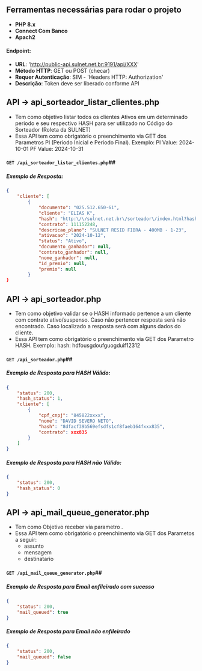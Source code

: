 
## Ferramentas necessárias para rodar o projeto

- **PHP 8.x**
- **Connect Com Banco**
- **Apach2**

#### Endpoint:
- **URL**: 'http://public-api.sulnet.net.br:9191/api/XXX'
- **Método HTTP**: GET ou POST (checar)
- **Requer Autenticação**: SIM - 'Headers HTTP: Authorization'
- **Descrição**: Token deve ser liberado conforme API



## API -> api_sorteador_listar_clientes.php

- Tem como objetivo listar todos os clientes Ativos em um determinado periodo e seu respectivo HASH para ser utilizado no Código do Sorteador (Roleta da SULNET)
- Essa API tem como obrigatório o preenchimento via GET dos Parametros PI (Periodo Inicial e Periodo Final).
Exemplo:    PI Value: 2024-10-01
            PF Value: 2024-10-31

#### `GET /api_sorteador_listar_clientes.php`##

##### Exemplo de Resposta:
```json
{
	"cliente": [
		{
			"documento": "025.512.650-61",
			"cliente": "ELIAS K",
			"hash": "http:\/\/sulnet.net.br\/sorteador\/index.html?hash=37889fa0c7dc5aa05bxxcvxcvxcve28152248",
			"contrato": 111152248,
			"descricao_plano": "SULNET RESID FIBRA - 400MB - 1-23",
			"ativacao": "2024-10-12",
			"status": "Ativo",
			"documento_ganhador": null,
			"contrato_ganhador": null,
			"nome_ganhador": null,
			"id_premio": null,
			"premio": null
		}
}
```


## API -> api_sorteador.php

- Tem como objetivo validar se o HASH informado pertence a um cliente com contrato ativo/suspenso. Caso não pertencer resposta será não encontrado. Caso localizado a resposta será com alguns dados do cliente.
- Essa API tem como obrigatório o preenchimento via GET dos Parametro HASH.
Exemplo:    hash: hdfousgdoufguogduif12312

#### `GET /api_sorteador.php`##

##### Exemplo de Resposta para HASH Válido:
```json
{
	"status": 200,
	"hash_status": 1,
	"cliente": [
		{
			"cpf_cnpj": "845822xxxx",
			"nome": "DAVID SEVERO NETO",
			"hash": "8dfacf39b569efsdfs1cf8faeb164fxxx835",
			"contrato": xxx835
		}
	]
}
```

##### Exemplo de Resposta para HASH não Válido:
```json
{
	"status": 200,
	"hash_status": 0
}
```

## API -> api_mail_queue_generator.php

- Tem como Objetivo receber via parametro .
- Essa API tem como obrigatório o preenchimento via GET dos Parametos a seguir:
	- assunto
	- mensagem
	- destinatario

#### `GET /api_mail_queue_generator.php`##

##### Exemplo de Resposta para Email enfileirado com sucesso
```json
{
	"status": 200,
	"mail_queued": true
}
```

##### Exemplo de Resposta para Email não enfileirado
```json
{
	"status": 200,
	"mail_queued": false
}
```
